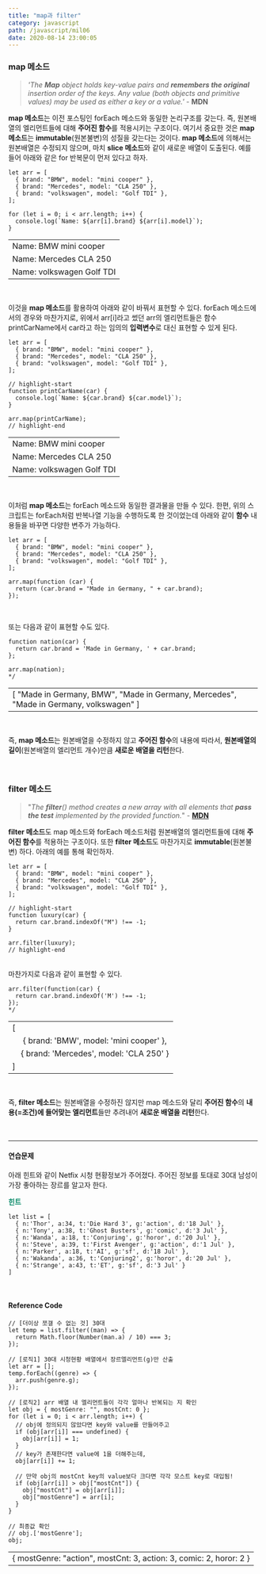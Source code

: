 ```yaml
---
title: "map과 filter"
category: javascript
path: /javascript/mil06
date: 2020-08-14 23:00:05
---
```


### map 메소드

> _'The **Map** object holds key-value pairs and **remembers the original** insertion order of the keys. Any value (both objects and primitive values) may be used as either a key or a value.'_ - **MDN**

**map 메소드**는 이전 포스팅인 forEach 메소드와 동일한 논리구조를 갖는다. 즉, 원본배열의 엘리먼트들에 대해 **주어진 함수**를 적용시키는 구조이다. 여기서 중요한 것은 **map 메소드**는 **immutable**(원본불변)의 성질을 갖는다는 것이다. **map 메소드**에 의해서는 원본배열은 수정되지 않으며, 마치 **slice 메소드**와 같이 새로운 배열이 도출된다. 예를 들어 아래와 같은 for 반복문이 먼저 있다고 하자.

```jsx{numberLines: true}
let arr = [
  { brand: "BMW", model: "mini cooper" },
  { brand: "Mercedes", model: "CLA 250" },
  { brand: "volkswagen", model: "Golf TDI" },
];

for (let i = 0; i < arr.length; i++) {
  console.log(`Name: ${arr[i].brand} ${arr[i].model}`);
}
```

<table>
  <tr><td>Name: BMW mini cooper</td></tr>
  <tr><td>Name: Mercedes CLA 250</td></tr>
  <tr><td>Name: volkswagen Golf TDI</td></tr>
</table>
<br>

이것을 **map 메소드**를 활용하여 아래와 같이 바꿔서 표현할 수 있다. forEach 메소드에서의 경우와 마찬가지로, 위에서 arr[i]라고 썼던 arr의 엘리먼트들은 함수 printCarName에서 car라고 하는 임의의 **입력변수**로 대신 표현할 수 있게 된다.

```jsx{numberLines: true}
let arr = [
  { brand: "BMW", model: "mini cooper" },
  { brand: "Mercedes", model: "CLA 250" },
  { brand: "volkswagen", model: "Golf TDI" },
];

// highlight-start
function printCarName(car) {
  console.log(`Name: ${car.brand} ${car.model}`);
}

arr.map(printCarName);
// highlight-end
```

<table>
  <tr><td>Name: BMW mini cooper</td></tr>
  <tr><td>Name: Mercedes CLA 250</td></tr>
  <tr><td>Name: volkswagen Golf TDI</td></tr>
</table>
<br>

이처럼 **map 메소드**는 forEach 메소드와 동일한 결과물을 만들 수 있다. 한편, 위의 스크립트는 forEach처럼 반복나열 기능을 수행하도록 한 것이었는데 아래와 같이 **함수** 내용들을 바꾸면 다양한 변주가 가능하다.

```jsx{numberLines: true}
let arr = [
  { brand: "BMW", model: "mini cooper" },
  { brand: "Mercedes", model: "CLA 250" },
  { brand: "volkswagen", model: "Golf TDI" },
];

arr.map(function (car) {
  return (car.brand = "Made in Germany, " + car.brand);
});
```

<br>

또는 다음과 같이 표현할 수도 있다.

```jsx{numberLines: true}
function nation(car) {
  return car.brand = 'Made in Germany, ' + car.brand;
};

arr.map(nation);
*/
```

<table>
  <tr><td>[ "Made in Germany, BMW", "Made in Germany, Mercedes", "Made in Germany, volkswagen" ]</td></tr>
</table>
<br>

즉, **map 메소드**는 원본배열을 수정하지 않고 **주어진 함수**의 내용에 따라서, **원본배열의 길이**(원본배열의 엘리먼트 개수)만큼 **새로운 배열을 리턴**한다.
<br>
<br>
<br>

### filter 메소드

> "_The **filter**() method creates a new array with all elements that **pass the test** implemented by the provided function._" - [**MDN**](https://developer.mozilla.org/en-US/docs/Web/JavaScript/Reference/Global_Objects/Array/filter)

**filter 메소드**도 map 메소드와 forEach 메소드처럼 원본배열의 엘리먼트들에 대해 **주어진 함수**를 적용하는 구조이다. 또한 **filter 메소드**도 마찬가지로 **immutable**(원본불변) 하다. 아래의 예를 통해 확인하자.

```jsx{numberLines: true}
let arr = [
  { brand: "BMW", model: "mini cooper" },
  { brand: "Mercedes", model: "CLA 250" },
  { brand: "volkswagen", model: "Golf TDI" },
];

// highlight-start
function luxury(car) {
  return car.brand.indexOf("M") !== -1;
}

arr.filter(luxury);
// highlight-end
```

<br>
마찬가지로 다음과 같이 표현할 수 있다.

```jsx{numberLines: true}
arr.filter(function(car) {
  return car.brand.indexOf('M') !== -1;
});
*/
```

<table>
  <tr><td>[ </td></tr>
  <tr><td align= "center">&nbsp;&nbsp;&nbsp;&nbsp;{ brand: 'BMW', model: 'mini cooper' },</td></tr>
  <tr><td align= "center">&nbsp;&nbsp;&nbsp;&nbsp;{ brand: 'Mercedes', model: 'CLA 250' }</td></tr>
  <tr><td> ]</td></tr>
</table>
<br>

즉, **filter 메소드**는 원본배열을 수정하진 않지만 map 메소드와 달리 **주어진 함수**의 **내용(=조건)에 들어맞는 엘리먼트**들만 추려내어 **새로운 배열을 리턴**한다.
<br>
<br>
<br>

<hr />

#### 연습문제

아래 힌트와 같이 Netfix 시청 현황정보가 주어졌다. 주어진 정보를 토대로 30대 남성이 가장 좋아하는 장르를 알고자 한다.

<span style="color:#088A68">**힌트** </span>

```
let list = [
  { n:'Thor', a:34, t:'Die Hard 3', g:'action', d:'18 Jul' },
  { n:'Tony', a:38, t:'Ghost Busters', g:'comic', d:'3 Jul' },
  { n:'Wanda', a:18, t:'Conjuring', g:'horor', d:'20 Jul' },
  { n:'Steve', a:39, t:'First Avenger', g:'action', d:'1 Jul' },
  { n:'Parker', a:18, t:'AI', g:'sf', d:'18 Jul' },
  { n:'Wakanda', a:36, t:'Conjuring2', g:'horor', d:'20 Jul' },
  { n:'Strange', a:43, t:'ET', g:'sf', d:'3 Jul' }
]
```

<br>

#### Reference Code

```jsx{numberLines: true}
// [더이상 쪼갤 수 없는 것] 30대
let temp = list.filter((man) => {
  return Math.floor(Number(man.a) / 10) === 3;
});

// [로직1] 30대 시청현황 배열에서 장르엘리먼트(g)만 산출
let arr = [];
temp.forEach((genre) => {
  arr.push(genre.g);
});

// [로직2] arr 배열 내 엘리먼트들이 각각 얼마나 반복되는 지 확인
let obj = { mostGenre: "", mostCnt: 0 };
for (let i = 0; i < arr.length; i++) {
  // obj에 정의되지 않았다면 key와 value를 만들어주고
  if (obj[arr[i]] === undefined) {
    obj[arr[i]] = 1;
  }
  // key가 존재한다면 value에 1을 더해주는데,
  obj[arr[i]] += 1;

  // 만약 obj의 mostCnt key의 value보다 크다면 각각 모스트 key로 대입됨!
  if (obj[arr[i]] > obj["mostCnt"]) {
    obj["mostCnt"] = obj[arr[i]];
    obj["mostGenre"] = arr[i];
  }
}

// 최종값 확인
// obj.['mostGenre'];
obj;
```

<span style="color:#088A68">
<table style="border-color:#088A68">
  <tr><td>{ mostGenre: "action", mostCnt: 3, action: 3, comic: 2, horor: 2 }</td></tr>
  </table>
</span>
